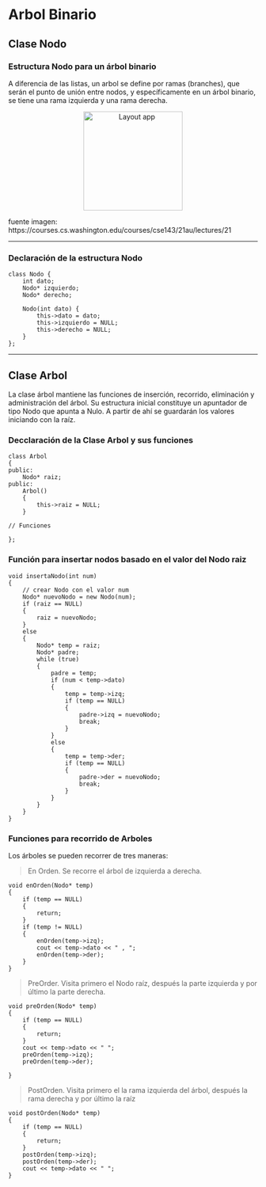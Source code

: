 # Arbol Binario

## Clase Nodo

### Estructura Nodo para un árbol binario

A diferencia de las listas, un arbol se define por ramas (branches), que serán el punto de unión entre nodos, y específicamente en un árbol binario, se tiene una rama izquierda y una rama derecha.
<p align="center">
<img src="https://courses.cs.washington.edu/courses/cse143/21au/lectures/21/tree.png" alt="Layout app" width="200" height="200">
</p>
fuente imagen: https://courses.cs.washington.edu/courses/cse143/21au/lectures/21

___

### Declaración de la estructura Nodo

```Cplusplus
class Nodo {
    int dato;
    Nodo* izquierdo;
    Nodo* derecho;
    
    Nodo(int dato) {
        this->dato = dato;
        this->izquierdo = NULL;
        this->derecho = NULL;
    }
};

```
___

## Clase Arbol

La clase árbol mantiene las funciones de inserción, recorrido, eliminación y administración del árbol. Su estructura inicial constituye un apuntador de tipo Nodo que apunta a Nulo. A partir de ahí se guardarán los valores iniciando con la raíz.

### Decclaración de la Clase Arbol y sus funciones

```Cplusplus
class Arbol 
{
public:
    Nodo* raiz;
public:
    Arbol() 
    {
        this->raiz = NULL;
    }

// Funciones

};
```

### Función para insertar nodos basado en el valor del Nodo raiz

```Cplusplus
void insertaNodo(int num) 
{
    // crear Nodo con el valor num
    Nodo* nuevoNodo = new Nodo(num);
    if (raiz == NULL) 
    {
        raiz = nuevoNodo;
    }
    else 
    {    
        Nodo* temp = raiz;
        Nodo* padre;
        while (true) 
        {
            padre = temp;
            if (num < temp->dato) 
            {
                temp = temp->izq;
                if (temp == NULL) 
                {
                    padre->izq = nuevoNodo;
                    break;
                }
            }
            else 
            {
                temp = temp->der;
                if (temp == NULL) 
                {
                    padre->der = nuevoNodo;
                    break;
                }
            }
        }
    }
}
```

### Funciones para recorrido de Arboles

Los árboles se pueden recorrer de tres maneras:

> En Orden. Se recorre el árbol de izquierda a derecha.

```Cplusplus
void enOrden(Nodo* temp) 
{
    if (temp == NULL) 
    {
        return;
    }
    if (temp != NULL) 
    {
        enOrden(temp->izq);
        cout << temp->dato << " , ";
        enOrden(temp->der);
    }
}
```

> PreOrder. Visita primero el Nodo raíz, después la parte izquierda y por último la parte derecha.

```Cplusplus
void preOrden(Nodo* temp)
{
    if (temp == NULL)
    {
        return;
    }
    cout << temp->dato << " ";
    preOrden(temp->izq);
    preOrden(temp->der);

}
```

> PostOrden. Visita primero el la rama izquierda del árbol, después la rama derecha y por último la raíz

```Cplusplus
void postOrden(Nodo* temp)
{
    if (temp == NULL)
    {
        return;
    }
    postOrden(temp->izq);
    postOrden(temp->der);
    cout << temp->dato << " ";
}
```
